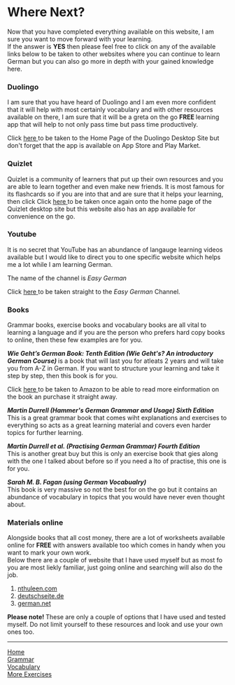 <h1> Where Next? </h1>
<p> Now that you have completed everything available on this website, I am sure you want to move forward with your learning. 
  <br>
  If the answer is <b>YES</b> then please feel free to click on any of the available links below to be taken to other websites where you can continue to learn German but you can also go more in depth with your gained knowledge here. </p>
  
  <h3> Duolingo </h3>
  
  <p> I am sure that you have heard of Duolingo and I am even more confident that it will help with most certainly vocabulary and with other resources available on there, I am sure that it will be a greta on the go <b> FREE </b> learning app that will help to not only pass time but pass time productively. </p>
  
  <p> Click <a href="https://www.duolingo.com/learn"> here </a> to be taken to the Home Page of the Duolingo Desktop Site but don't forget that the app is available on App Store and Play Market. </p>
  
  <h3> Quizlet </h3>
  
  <p> Quizlet is a community of learners that put up their own resources and you are able to learn together and even make new friends. It is most famous for its flashcards so if you are into that and are sure that it helps your learning, then click Click <a href="https://quizlet.com/latest"> here </a> to be taken once again onto the home page of the Quizlet desktop site but this website also has an app available for convenience on the go.</p>
  
  <h3> Youtube </h3>
  
  <p> It is no secret that YouTube has an abundance of langauge learning videos available but I would like to direct you to one specific website which helps me a lot while I am learning German.
  
  <Br>
  
  The name of the channel is <em> Easy German </em> 
  
  Click <a href="https://www.youtube.com/channel/UCbxb2fqe9oNgglAoYqsYOtQ"> here </a> to be taken straight to the <em> Easy German </em> Channel. </p>
  
  <h3> Books </h3>
  
  <p> Grammar books, exercise books and vocabulary books are all vital to learning a language and if you are the person who prefers hard copy books to online, then these few examples are for you. </p>
  
  <p> <b> <em> Wie Geht’s German Book: Tenth Edition (Wie Geht's? An introductory German Course) </b> </em> is a book that will last you for atleats 2 years and will take you from A-Z in German. If you want to structure your learning and take it step by step, then this book is for you. </p>
  
  <p> Click <a href="https://www.amazon.co.uk/gehts-World-Languages-Dieter-Sevin/dp/1285733606/ref=sr_1_1?keywords=Wie+Geht%E2%80%99s+German+Book&qid=1578206022&sr=8-1"> here </a> to be taken to Amazon to be able to read more einformation on the book an purchase it straight away. </p>
  
  <p> <b> <em> Martin Durrell (Hammer's German Grammar and Usage) Sixth Edition </b> </em> <br> This is a great grammar book that comes wiht explanations and exercises to everything so acts as a great learning material and covers even harder topics for further learning. </p>
  
  <p> <b> <em> Martin Durrell et al. (Practising German Grammar) Fourth Edition </b> </em> 
  <br>
  This is another great buy but this is only an exercise book that gies along with the one I talked about before so if you need a lto of practise, this one is for you.
  
  <p> <b> <em> Sarah M. B. Fagan (using German Vocabualry) </b> </em>
  <br> 
  This book is very massive so not the best for on the go but it contains an abundance of vocabulary in topics that you would have never even thought about. </p>
  
  <h3> Materials online </h3>
  
  <p> Alongside books that all cost money, there are a lot of worksheets available online for <b> FREE </b> with answers available too which comes in handy when you want to mark your own work. <br>
  Below there are a couple of website that I have used myself but as most fo you are most liekly familiar, just going online and searching will also do the job. </p>
  
  <ol>
  <li> <a href="http://www.nthuleen.com/teach/grammar.html"> nthuleen.com </a> </li>
  <li> <a href="http://www.deutschseite.de/"> deutschseite.de </a> </li>
  <li> <a href="https://german.net/exercises/"> german.net </a> </li> </ol>
  
  <p> <b> Please note! </b> These are only a couple of options that I have used and tested myself. Do not limit yourself to these resources and look and use your own ones too.</p>
  
   <hr>

<p>
    <a href="index.html">Home </a> <br>
        <a href="Grammar.html">Grammar</a> <br>
    <a href="Vocabulary.html">Vocabulary</a> <br>
    <a href="MoreExercises.html">More Exercises </a>
  
  
  
  
  

